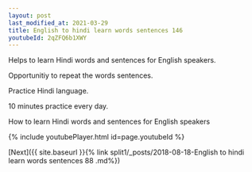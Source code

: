```yaml
---
layout: post
last_modified_at: 2021-03-29
title: English to hindi learn words sentences 146 
youtubeId: 2qZFQ6b1XWY
---
```

 
 
Helps to learn Hindi words and sentences for English speakers.

Opportunitiy to repeat the words sentences. 

Practice Hindi language. 
 
10 minutes practice every day. 
 
How to learn Hindi words and sentences for English speakers 
 
{% include youtubePlayer.html id=page.youtubeId %}
 
 
[Next]({{ site.baseurl }}{% link  split1/_posts/2018-08-18-English to hindi learn words sentences 88 .md%})
 
